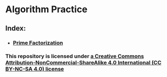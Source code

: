 # Algorithm Practice


## Index:

- ### [Prime Factorization](./python/prime_factorization.py)


### This repository is licensed under [a Creative Commons Attribution-NonCommercial-ShareAlike 4.0 International (CC BY-NC-SA 4.0) license](https://creativecommons.org/licenses/by-nc-sa/4.0/)
